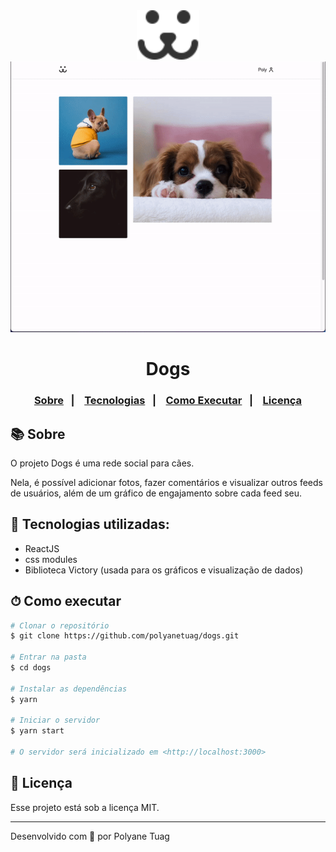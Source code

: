 <div align="center">

<img justify-content="center" width= '100' src="./src/Assets/dogs.svg" />
<img justify-content="center" width= '800' src="./src/Assets/ezgif.com-gif-maker.gif" />
<h1 >Dogs</h1>
</div>

<h3 align="center">  
  <p align="center">
    <a href="#-sobre">Sobre</a>&nbsp;&nbsp;&nbsp;|&nbsp;&nbsp;&nbsp;
    <a href="#-tecnologias">Tecnologias</a>&nbsp;&nbsp;&nbsp;|&nbsp;&nbsp;&nbsp;
    <a href="#-como-executar">Como Executar</a>&nbsp;&nbsp;&nbsp;|&nbsp;&nbsp;&nbsp;
    <a href="#-licença">Licença</a>
  </p>
</h3>

## 📚 Sobre

O projeto Dogs é uma rede social para cães.

Nela, é possível adicionar fotos, fazer comentários e visualizar outros feeds de usuários, além de um gráfico de engajamento sobre cada feed seu.

## 🚀 Tecnologias utilizadas:

- ReactJS
- css modules
- Biblioteca Victory (usada para os gráficos e visualização de dados)


## ⏱ Como executar

```bash
# Clonar o repositório
$ git clone https://github.com/polyanetuag/dogs.git

# Entrar na pasta  
$ cd dogs

# Instalar as dependências
$ yarn

# Iniciar o servidor
$ yarn start

# O servidor será inicializado em <http://localhost:3000>
```


## 📝 Licença

Esse projeto está sob a licença MIT.

---
Desenvolvido com 💜 por Polyane Tuag